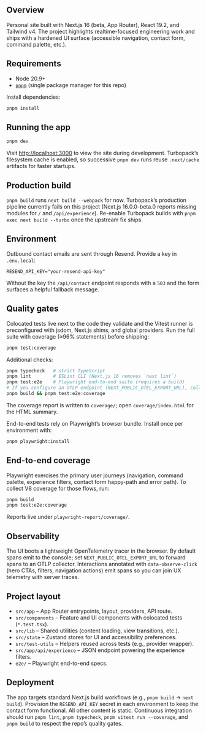 ## Overview

Personal site built with Next.js 16 (beta, App Router), React 19.2, and Tailwind v4. The project highlights realtime-focused engineering work and ships with a hardened UI surface (accessible navigation, contact form, command palette, etc.).

## Requirements

- Node 20.9+
- [`pnpm`](https://pnpm.io/) (single package manager for this repo)

Install dependencies:

```bash
pnpm install
```

## Running the app

```bash
pnpm dev
```

Visit [http://localhost:3000](http://localhost:3000) to view the site during development. Turbopack’s filesystem cache is enabled, so successive `pnpm dev` runs reuse `.next/cache` artifacts for faster startups.

## Production build

`pnpm build` runs `next build --webpack` for now. Turbopack’s production pipeline currently fails on this project (Next.js 16.0.0-beta.0 reports missing modules for `/` and `/api/experience`). Re-enable Turbopack builds with `pnpm exec next build --turbo` once the upstream fix ships.

## Environment

Outbound contact emails are sent through Resend. Provide a key in `.env.local`:

```env
RESEND_API_KEY="your-resend-api-key"
```

Without the key the `/api/contact` endpoint responds with a `503` and the form surfaces a helpful fallback message.

## Quality gates

Colocated tests live next to the code they validate and the Vitest runner is preconfigured with jsdom, Next.js shims, and global providers. Run the full suite with coverage (≈96% statements) before shipping:

```bash
pnpm test:coverage
```

Additional checks:

```bash
pnpm typecheck   # strict TypeScript
pnpm lint        # ESLint CLI (Next.js 16 removes `next lint`)
pnpm test:e2e    # Playwright end-to-end suite (requires a build)
# If you configure an OTLP endpoint (NEXT_PUBLIC_OTEL_EXPORT_URL), collect E2E coverage + spans:
pnpm build && pnpm test:e2e:coverage
```

The coverage report is written to `coverage/`; open `coverage/index.html` for the HTML summary.

End-to-end tests rely on Playwright’s browser bundle. Install once per environment with:

```bash
pnpm playwright:install
```

## End-to-end coverage

Playwright exercises the primary user journeys (navigation, command palette, experience filters, contact form happy-path and error path). To collect V8 coverage for those flows, run:

```bash
pnpm build
pnpm test:e2e:coverage
```

Reports live under `playwright-report/coverage/`.

## Observability

The UI boots a lightweight OpenTelemetry tracer in the browser. By default spans emit to the console; set `NEXT_PUBLIC_OTEL_EXPORT_URL` to forward spans to an OTLP collector. Interactions annotated with `data-observe-click` (hero CTAs, filters, navigation actions) emit spans so you can join UX telemetry with server traces.

## Project layout

- `src/app` – App Router entrypoints, layout, providers, API route.
- `src/components` – Feature and UI components with colocated tests (`*.test.tsx`).
- `src/lib` – Shared utilities (content loading, view transitions, etc.).
- `src/state` – Zustand stores for UI and accessibility preferences.
- `src/test-utils` – Helpers reused across tests (e.g., provider wrapper).
- `src/app/api/experience` – JSON endpoint powering the experience filters.
- `e2e/` – Playwright end-to-end specs.

## Deployment

The app targets standard Next.js build workflows (e.g., `pnpm build` → `next build`). Provision the `RESEND_API_KEY` secret in each environment to keep the contact form functional. All other content is static. Continuous integration should run `pnpm lint`, `pnpm typecheck`, `pnpm vitest run --coverage`, and `pnpm build` to respect the repo’s quality gates.
